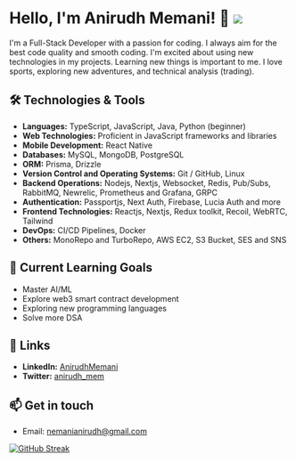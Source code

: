 # Hello, I'm Anirudh Memani! 👋 ![](https://komarev.com/ghpvc/?username=AnirudhMemani)


I'm a Full-Stack Developer with a passion for coding. I always aim for the best code quality and smooth coding. I'm excited about using new technologies in my projects. Learning new things is important to me. I love sports, exploring new adventures, and technical analysis (trading).

## 🛠️ Technologies & Tools

- **Languages:** TypeScript, JavaScript, Java, Python (beginner)
- **Web Technologies:** Proficient in JavaScript frameworks and libraries
- **Mobile Development:** React Native
- **Databases:** MySQL, MongoDB, PostgreSQL
- **ORM:** Prisma, Drizzle
- **Version Control and Operating Systems:** Git / GitHub, Linux
- **Backend Operations:** Nodejs, Nextjs, Websocket, Redis, Pub/Subs, RabbitMQ, Newrelic, Prometheus and Grafana, GRPC
- **Authentication:** Passportjs, Next Auth, Firebase, Lucia Auth and more
- **Frontend Technologies:** Reactjs, Nextjs, Redux toolkit, Recoil, WebRTC, Tailwind
- **DevOps:** CI/CD Pipelines, Docker
- **Others:** MonoRepo and TurboRepo, AWS EC2, S3 Bucket, SES and SNS

## 🌱 Current Learning Goals

- Master AI/ML
- Explore web3 smart contract development
- Exploring new programming languages
- Solve more DSA

## 🔗 Links

- **LinkedIn:** [AnirudhMemani](https://www.linkedin.com/in/anirudhmemani)
- **Twitter:** [anirudh_mem](https://x.com/anirudh_mem)

## 📫 Get in touch

- Email: nemanianirudh@gmail.com

[![GitHub Streak](http://github-readme-streak-stats.herokuapp.com?user=AnirudhMemani&theme=dark&background=000000&card_width=696)](https://git.io/streak-stats)

